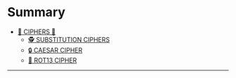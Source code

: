 # Summary
- [🐸 CIPHERS 🐸](ciphers/ciphers.md)
  - [🕵️ SUBSTITUTION CIPHERS](ciphers/3_substitution_ciphers.md)
  - [🔒 CAESAR CIPHER](ciphers/caesar_cipher.md)
  - [🔑 ROT13 CIPHER](ciphers/rot13.md)
---
